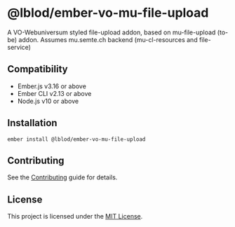 @lblod/ember-vo-mu-file-upload
==============================================================================

A VO-Webuniversum styled file-upload addon, based on mu-file-upload (to-be) addon.
Assumes mu.semte.ch backend (mu-cl-resources and file-service)


Compatibility
------------------------------------------------------------------------------

* Ember.js v3.16 or above
* Ember CLI v2.13 or above
* Node.js v10 or above


Installation
------------------------------------------------------------------------------

```
ember install @lblod/ember-vo-mu-file-upload
```

Contributing
------------------------------------------------------------------------------

See the [Contributing](CONTRIBUTING.md) guide for details.


License
------------------------------------------------------------------------------

This project is licensed under the [MIT License](LICENSE.md).
